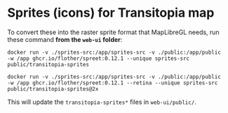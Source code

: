 # Sprites (icons) for Transitopia map

To convert these into the raster sprite format that MapLibreGL needs, run these
command **from the `web-ui` folder**:

```
docker run -v ./sprites-src:/app/sprites-src -v ./public:/app/public  -w /app ghcr.io/flother/spreet:0.12.1 --unique sprites-src public/transitopia-sprites

docker run -v ./sprites-src:/app/sprites-src -v ./public:/app/public  -w /app ghcr.io/flother/spreet:0.12.1 --retina --unique sprites-src public/transitopia-sprites@2x
```

This will update the `transitopia-sprites*` files in `web-ui/public/`.
